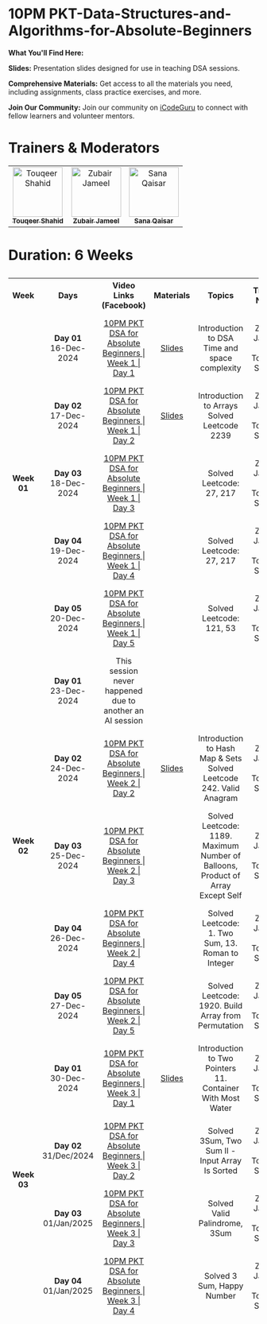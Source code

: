 # 10PM PKT-Data-Structures-and-Algorithms-for-Absolute-Beginners
**What You'll Find Here:**

**Slides:** Presentation slides designed for use in teaching DSA sessions.

**Comprehensive Materials:** Get access to all the materials you need, including assignments, class practice exercises, and more.

**Join Our Community:** Join our community on [iCodeGuru](www.icode.guru/join) to connect with fellow learners and volunteer mentors.

# Trainers & Moderators

<table>
    <tbody>
        <tr>
            <td align="center">
                <a href="https://github.com/TouqeerShahid951">
                    <img src="https://avatars.githubusercontent.com/u/73354832?s=400&u=82a0352cdb9d7ca322656df7cddab0ba4e028bbf&v=4" width="100px;" alt="Touqeer Shahid"/>
                    <br />
                    <sub><b>Touqeer Shahid</b></sub>
                </a> 
            </td>
            <td align="center">
                <a href="https://github.com/zubairjameel">
                    <img src="https://avatars.githubusercontent.com/u/108864474?v=4" width="100px;" alt="Zubair Jameel"/>
                    <br />
                    <sub><b>Zubair Jameel</b></sub>
                </a> 
            </td>
            <td align="center">
                <a href="https://github.com/sana261">
                    <img src="https://avatars.githubusercontent.com/u/175141665?v=4" width="100px;" alt="Sana Qaisar"/>
                    <br />
                    <sub><b>Sana Qaisar</b></sub>
                </a> 
            </td>
        </tr> 
    </tbody>
</table>

# Duration: 6 Weeks
<table style="border-collapse: separate; border-spacing: 0 10px;">
    <tbody>
        <tr>
            <th>Week</th>
            <th>Days</th>
            <th>Video Links (Facebook)</th>
            <th>Materials</th>
            <th>Topics</th>
            <th align="center">Trainer Name</th>
        </tr>
        <tr>
            <td align="center" rowspan="5"><b>Week 01</b></td>
            <td align="center"><b>Day 01</b><br>16-Dec-2024</td>
            <td align="center"><a href="https://www.facebook.com/share/v/14FwoLyavM/">10PM PKT DSA for Absolute Beginners | Week 1 | Day 1</a></td>
            <td align="center"><a href="https://docs.google.com/presentation/d/1yKT9XCfTzimCsl4R_qY4kWL3p31obnwn/edit?usp=sharing&ouid=111243441221144049415&rtpof=true&sd=true">Slides</a></td>
            <td align="center">Introduction to DSA<br>Time and space complexity</td>
            <td align="center"> Zubair Jameel & Touqeer Shahid</td>
        </tr>
        <tr>
            <td align="center"><b>Day 02</b><br>17-Dec-2024</td>
            <td align="center"><a href="">10PM PKT DSA for Absolute Beginners | Week 1 | Day 2</a></td>
            <td align="center"><a href="https://docs.google.com/presentation/d/1YNfKG_WHybRxB4no7lurvxka1rPZtNiJ/edit?usp=sharing&ouid=111243441221144049415&rtpof=true&sd=true">Slides</a></td>
            <td align="center">Introduction to Arrays<br>Solved Leetcode 2239</td>
            <td align="center"> Zubair Jameel & Touqeer Shahid</td>
        </tr>
           <tr>
            <td align="center"><b>Day 03</b><br>18-Dec-2024</td>
            <td align="center"><a href="https://www.facebook.com/share/v/19eVwx1dUY/">10PM PKT DSA for Absolute Beginners | Week 1 | Day 3</a></td>
            <td></td>
            <td align="center">Solved Leetcode: 27, 217</td>
            <td align="center"> Zubair Jameel & Touqeer Shahid</td>
        </tr>
         </tr>
           <tr>
            <td align="center"><b>Day 04</b><br>19-Dec-2024</td>
            <td align="center"><a href="https://www.facebook.com/share/v/1BfL3ie73j/">10PM PKT DSA for Absolute Beginners | Week 1 | Day 4</a></td>
            <td></td>
            <td align="center">Solved Leetcode: 27, 217</td>
            <td align="center"> Zubair Jameel & Touqeer Shahid</td>
        </tr> 
        </tr>
           <tr>
            <td align="center"><b>Day 05</b><br>20-Dec-2024</td>
            <td align="center"><a href="https://www.facebook.com/share/v/16xiMcAvpD/">10PM PKT DSA for Absolute Beginners | Week 1 | Day 5</a></td>
            <td></td>
            <td align="center">Solved Leetcode: 121, 53</td>
            <td align="center"> Zubair Jameel & Touqeer Shahid</td>
        </tr>
         <tr>
            <td align="center" rowspan="5"><b>Week 02</b></td>
            <td align="center"><b>Day 01</b><br>23-Dec-2024</td>
            <td align="center" columnspan = "5" >This session never happened due to another an AI session</a></td>
            <td align="center"></td>
            <td align="center"></td>
            <td align="center"></td>
        </tr>
        <tr>
            <td align="center"><b>Day 02</b><br>24-Dec-2024</td>
            <td align="center"><a href="https://www.facebook.com/share/v/15ZHmXYJ5R/">10PM PKT DSA for Absolute Beginners | Week 2 | Day 2</a></td>
            <td align="center"><a href="https://docs.google.com/presentation/d/1YNfKG_WHybRxB4no7lurvxka1rPZtNiJ/edit?usp=sharing&ouid=111243441221144049415&rtpof=true&sd=true">Slides</a></td>
            <td align="center">Introduction to Hash Map & Sets<br> Solved Leetcode 242. Valid Anagram</td>
            <td align="center"> Zubair Jameel & Touqeer Shahid</td>
        </tr>
           <tr>
            <td align="center"><b>Day 03</b><br>25-Dec-2024</td>
            <td align="center"><a href="https://www.facebook.com/share/v/15ohK2Cyms/">10PM PKT DSA for Absolute Beginners | Week 2 | Day 3</a></td>
            <td></td>
            <td align="center">Solved Leetcode: 1189. Maximum Number of Balloons, Product of Array Except Self</td>
            <td align="center"> Zubair Jameel & Touqeer Shahid</td>
        </tr>
         </tr>
           <tr>
            <td align="center"><b>Day 04</b><br>26-Dec-2024</td>
            <td align="center"><a href="https://www.facebook.com/share/v/18NHVEcPyj/">10PM PKT DSA for Absolute Beginners | Week 2 | Day 4</a></td>
            <td></td>
            <td align="center">Solved Leetcode: 1. Two Sum, 13. Roman to Integer</td>
            <td align="center"> Zubair Jameel & Touqeer Shahid</td>
        </tr> 
        <tr>
            <td align="center"><b>Day 05</b><br>27-Dec-2024</td>
            <td align="center"><a href="https://www.facebook.com/share/v/1M8zH8EAhc/">10PM PKT DSA for Absolute Beginners | Week 2 | Day 5</a></td>
            <td></td>
            <td align="center">Solved Leetcode: 1920. Build Array from Permutation</td>
            <td align="center">Zubair Jameel & Touqeer Shahid</td>
        </tr>
        <tr>
            <td align="center" rowspan="5"><b>Week 03</b></td>
            <td align="center"><b>Day 01</b><br>30-Dec-2024</td>
            <td align="center"><a href="https://web.facebook.com/share/v/1BJev27kKF/">10PM PKT DSA for Absolute Beginners | Week 3 | Day 1</a></td>
            <td align="center"><a href="https://drive.google.com/file/d/1DdhuL8EL72rEg0Yup8KJfN0vRCPt3mEs/view">Slides</a></td>
            <td align="center">Introduction to Two Pointers<br>11. Container With Most Water</td>
            <td align="center"> Zubair Jameel & Touqeer Shahid</td>
        </tr>
        <tr>
            <td align="center"><b>Day 02</b><br>31/Dec/2024</td>
            <td align="center"><a href="https://www.facebook.com/share/v/1BNEni5xJM/">10PM PKT DSA for Absolute Beginners | Week 3 | Day 2</a></td>
            <td></td>
            <td align="center">Solved 3Sum, Two Sum II - Input Array Is Sorted</td>
            <td align="center">Zubair Jameel & Touqeer Shahid</td>
         </tr>
            <tr>
            <td align="center"><b>Day 03</b><br>01/Jan/2025</td>
            <td align="center"><a href="https://www.facebook.com/share/v/1XHSAsvnD1/">10PM PKT DSA for Absolute Beginners | Week 3 | Day 3</a></td>
            <td></td>
            <td align="center">Solved Valid Palindrome, 3Sum</td>
            <td align="center">Zubair Jameel & Touqeer Shahid</td>
         </tr>
     <tr>
            <td align="center"><b>Day 04</b><br>01/Jan/2025</td>
            <td align="center"><a href="https://www.facebook.com/share/v/19y85yH2wG/">10PM PKT DSA for Absolute Beginners | Week 3 | Day 4</a></td>
            <td></td>
            <td align="center">Solved 3 Sum, Happy Number</td>
            <td align="center">Zubair Jameel & Touqeer Shahid</td>
         </tr>
</tbody>
</table>
